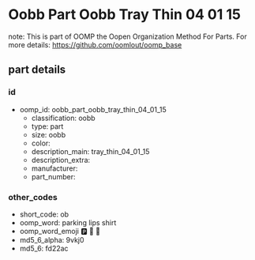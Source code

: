 # Oobb Part Oobb Tray Thin 04 01 15  

note: This is part of OOMP the Oopen Organization Method For Parts. For more details: https://github.com/oomlout/oomp_base

##  part details





### id
* oomp_id: oobb_part_oobb_tray_thin_04_01_15
  * classification: oobb
  * type: part
  * size: oobb
  * color: 
  * description_main: tray_thin_04_01_15
  * description_extra: 
  * manufacturer: 
  * part_number: 

### other_codes
* short_code: ob
* oomp_word: parking lips shirt
* oomp_word_emoji :parking: :lips: :shirt:
* md5_6_alpha: 9vkj0
* md5_6: fd22ac
